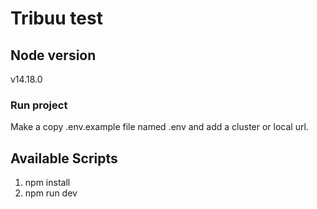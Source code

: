 # Tribuu test

## Node version
v14.18.0

### Run project
Make a copy .env.example file named .env and add a cluster or local url.

## Available Scripts
1. npm install
2. npm run dev
